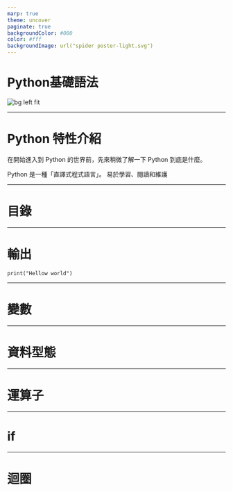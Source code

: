 ```yaml
---
marp: true
theme: uncover
paginate: true
backgroundColor: #000
color: #fff
backgroundImage: url("spider poster-light.svg")
---
```

<style>
marp-pre{
    background-color: #222;
     border-radius: 13px;
      max-width:80%;
}
code{
    border-radius: 7px;
}
</style>

# Python基礎語法
![bg left fit](https://images.ctfassets.net/mrop88jh71hl/55rrbZfwMaURHZKAUc5oOW/9e5fe805eb03135b82e962e92169ce6d/python-programming-language.png?w=1366&h=1366&q=100&fm=webp)

---
# Python 特性介紹
在開始進入到 Python 的世界前，先來稍微了解一下 Python 到底是什麼。

Python 是一種「直譯式程式語言」。
易於學習、閱讀和維護

---
# 目錄
---

# 輸出
```
print("Hellow world")
```

---
# 變數
---
# 資料型態

---
# 運算子
---
# if 
---
# 迴圈